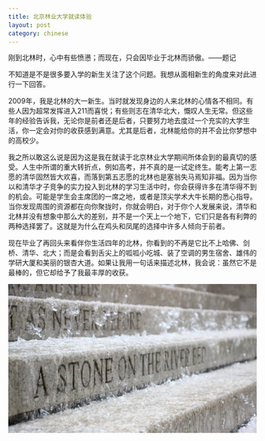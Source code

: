 ```yaml
---
title: 北京林业大学就读体验
layout: post
category: chinese
---
```

刚到北林时，心中有些愤懑；而现在，只会因毕业于北林而骄傲。——题记

不知道是不是很多要入学的新生关注了这个问题。我想从面相新生的角度来对此进行一下回答。

2009年，我是北林的大一新生。当时就发现身边的人来北林的心情各不相同。有些人因为超常发挥进入211而喜悦；有些则志在清华北大，慨叹人生无常。但这些年的经验告诉我，无论你是前者还是后者，只要努力地去度过一个充实的大学生活，你一定会对你的收获感到满意。尤其是后者，北林能给你的并不会比你梦想中的高校少。

我之所以敢这么说是因为这是我在就读于北京林业大学期间所体会到的最真切的感受。人生中所谓的重大转折点，例如高考，并不真的是一试定终生。能考上第一志愿的清华固然皆大欢喜，而落到第五志愿的北林也是塞翁失马焉知非福。因为当你以和清华才子竞争的实力投入到北林的学习生活中时，你会获得许多在清华得不到的机会。可能是学生会主席团的一席之地，或者是顶尖学术大牛长期的悉心指导。当你发现周围的资源都在向你聚拢时，你就会明白，对于你个人发展来说，清华和北林并没有想象中那么大的差别，并不是一个天上一个地下，它们只是各有利弊的两种选择罢了。这就是为什么在鸡头和凤尾的选择中许多人倾向于前者。

现在毕业了再回头来看伴你生活四年的北林，你看到的不再是它比不上哈佛、剑桥、清华、北大；而是会看到舌尖上的呱呱小吃城、装了空调的男生宿舍、雄伟的学研大厦和美丽的银杏大道。如果让我用一句话来描述北林，我会说：虽然它不是最棒的，但它却给予了我最丰厚的收获。

<div class="row">
<div class="col-lg-12">
      <div class="thumbnail">
          <img src="/img/study-at-bjfu.jpg">
      </div>
</div>
</div>

